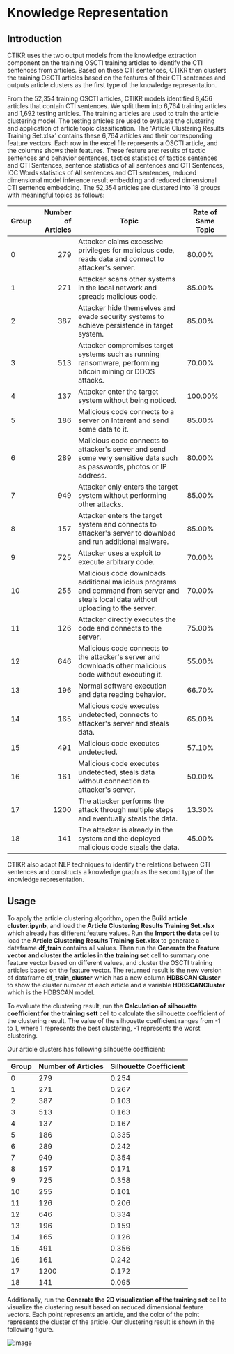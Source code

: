 # Knowledge Representation

## Introduction
CTIKR uses the two output models from the knowledge extraction component on the training OSCTI training articles to identify the CTI sentences from articles. Based on these CTI sentences, CTIKR then clusters the training OSCTI articles based on the features of their CTI sentences and outputs article clusters as the first type of the knowledge representation. 

From the 52,354 training OSCTI articles, CTIKR models identified 8,456 articles that contain CTI sentences. We split them into 6,764 training articles and 1,692 testing articles. The training articles are used to train the article clustering model. The testing articles are used to evaluate the clustering and application of article topic classification. The 'Article Clustering Results Training Set.xlsx' contains these 6,764 articles and their corresponding feature vectors. Each row in the excel file represents a OSCTI article, and the columns shows their features. These feature are: results of tactic sentences and behavior sentences, tactics statistics of tactics sentences and CTI Sentences, sentence statistics of all sentences and CTI Sentences, IOC Words statistics of All sentences and CTI sentences, reduced dimensional model inference result embedding and reduced dimensional CTI sentence embedding. The 52,354 articles are clustered into 18 groups with meaningful topics as follows:

| Group | Number of Articles | Topic                                                                                                                                 | Rate of Same Topic |
|-------|--------------------:|---------------------------------------------------------------------------------------------------------------------------------------|--------------------|
| 0     |                 279 | Attacker claims excessive privileges for malicious code, reads data and connect to attacker's server.                                 |             80.00% |
| 1     |                 271 | Attacker scans other systems in the local network and spreads malicious code.                                                         |             85.00% |
| 2     |                 387 | Attacker hide themselves and evade security systems to achieve persistence in target system.                                          |             85.00% |
| 3     |                 513 | Attacker compromises target systems such as running ransomware, performing bitcoin mining or DDOS attacks.                            |             70.00% |
| 4     |                 137 | Attacker enter the target system without being noticed.                                                                               |            100.00% |
| 5     |                 186 | Malicious code connects to a server on Interent and send some data to it.                                                             |             85.00% |
| 6     |                 289 | Malicious code connects to attacker's server and send some very sensitive data such as passwords, photos or IP address.               |             80.00% |
| 7     |                 949 | Attacker only enters the target system without performing other attacks.                                                              |             85.00% |
| 8     |                 157 | Attacker enters the target system and connects to attacker's server to download and run additional malware.                           |             85.00% |
| 9     |                 725 | Attacker uses a exploit to execute arbitrary code.                                                                                    |             70.00% |
| 10    |                 255 | Malicious code downloads additional malicious programs and command from server and steals local data without uploading to the server. |             70.00% |
| 11    |                 126 | Attacker directly executes the code and connects to the server.                                                                       |             75.00% |
| 12    |                 646 | Malicious code connects to the attacker's server and downloads other malicious code without executing it.                             |             55.00% |
| 13    |                 196 | Normal software execution and data reading behavior.                                                                                  |             66.70% |
| 14    |                 165 | Malicious code executes undetected, connects to attacker's server and steals data.                                                    |             65.00% |
| 15    |                 491 | Malicious code executes undetected.                                                                                                   |             57.10% |
| 16    |                 161 | Malicious code executes undetected, steals data without connection to attacker's server.                                              |             50.00% |
| 17    |                1200 | The attacker performs the attack through multiple steps and eventually steals the data.                                               |             13.30% |
| 18    |                 141 | The attacker is already in the system and the deployed malicious code steals the data.                                                |             45.00% |

CTIKR also adapt NLP techniques to identify the relations between CTI sentences and constructs a knowledge graph as the second type of the knowledge representation.

## Usage
To apply the article clustering algorithm, open the **Build article cluster.ipynb**, and load the **Article Clustering Results Training Set.xlsx** which already has different feature values. Run the **Import the data** cell to load the **Article Clustering Results Training Set.xlsx** to generate a dataframe **df_train** contains all values. Then run the **Generate the feature vector and cluster the articles in the training set** cell to summary one feature vector based on different values, and cluster the OSCTI training articles based on the feature vector. The returned result is the new version of dataframe **df_train_cluster** which has a new column **HDBSCAN Cluster** to show the cluster number of each article and a variable **HDBSCANCluster** which is the HDBSCAN model.

To evaluate the clustering result, run the **Calculation of silhouette coefficient for the training sett** cell to calculate the silhouette coefficient of the clustering result. The value of the silhouette coefficient ranges from -1 to 1, where 1 represents the best clustering, -1 represents the worst clustering.

Our article clusters has following silhouette coefficient: 

| Group | Number of Articles | Silhouette Coefficient |
|-------|--------------------|------------------------|
| 0     | 279                | 0.254                  |
| 1     | 271                | 0.267                  |
| 2     | 387                | 0.103                  |
| 3     | 513                | 0.163                  |
| 4     | 137                | 0.167                  |
| 5     | 186                | 0.335                  |
| 6     | 289                | 0.242                  |
| 7     | 949                | 0.354                  |
| 8     | 157                | 0.171                  |
| 9     | 725                | 0.358                  |
| 10    | 255                | 0.101                  |
| 11    | 126                | 0.206                  |
| 12    | 646                | 0.334                  |
| 13    | 196                | 0.159                  |
| 14    | 165                | 0.126                  |
| 15    | 491                | 0.356                  |
| 16    | 161                | 0.242                  |
| 17    | 1200               | 0.172                  |
| 18    | 141                | 0.095                  |

Additionally, run the **Generate the 2D visualization of the training set** cell to visualize the clustering result based on reduced dimensional feature vectors. Each point represents an article, and the color of the point represents the cluster of the article. Our clustering result is shown in the following figure.

![image](https://i.imgur.com/z8fkI6j.jpg)
